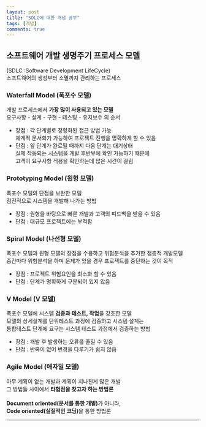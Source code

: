 ```yaml
---
layout: post
title: "SDLC에 대한 개념 공부"
tags: [개념]
comments: true
---
```



## 소프트웨어 개발 생명주기 프로세스 모델 

(SDLC :Software Development LifeCycle) <br>
소프트웨어의 생성부터 소멸까지 관리하는 프로세스

### Waterfall Model (폭포수 모델) 

<p>

개발 프로세스에서 <strong>가장 많이 사용되고 있는 모델</strong><br>
요구사항 - 설계 - 구현 - 테스팅 - 유지보수 의 순서<br>
<ul>

<li> 장점 : 
각 단계별로 정형화된 접근 방법 가능<br>
체계적 문서화가 가능하여 프로젝트 진행을 명확하게 할 수 있음</li>
<li> 단점 : 
앞 단계가 완료될 때까지 다음 단계는 대기상태<br>
실제 작동되는 시스템을 개발 후반부에 확인 가능하기 때문에<br>
고객이 요구사항 적용을 확인하는데 많은 시간이 걸림</li>

</ul>

</p>

### Prototyping Model (원형 모델) 

<p>

폭포수 모델의 단점을 보완한 모델<br>
점진적으로 시스템을 개발해 나가는 방법<br>
<ul>

<li> 장점 : 원형을 바탕으로 빠른 개발과 고객의 피드백을 받을 수 있음</li>
<li> 단점 : 대규모 프로젝트에는 부적합 </li>

</ul>

</p>


### Spiral Model (나선형 모델) 

<p>

폭포수 모델과 원형 모델의 장점을 수용하고 위험분석을 추가한 점층적 개발모델<br>
중간마다 위험분석을 하며 문제가 있을 경우 프로젝트를 중단하는 것이 목적<br>
<ul>

<li> 장점 : 프로젝트 위험요인을 최소화 할 수 있음</li>
<li> 단점 : 단계가 명확하게 구분되어 있지 않음 </li>

</ul>

</p>

### V Model (V 모델) 

<p>

폭포수 모델에 시스템 <strong>검증과 테스트, 작업</strong>을 강조한 모델<br>
모델의 상세설계를 단위테스트 과정에 검증하고 시스템 설계는<br>
통합테스트 단계에 요구는 시스템 테스트 과정에서 검증하는 방법<br>
<ul>

<li> 장점 : 개발 후 발생하는 오류를 줄일 수 있음</li>
<li> 단점 : 반복이 없어 변경을 다루기가 쉽지 않음 </li>

</ul>

</p>

### Agile Model (애자일 모델) 

<p>

아무 계획이 없는 개발과 계획이 지나친게 많은 개발<br>
그 방법들 사이에서 <strong>타협점을 찾고자 하는 방법론</strong><br>
<br>
<strong>Document oriented(문서를 통한 개발)</strong>가 아니라,<br>
<strong>Code oriented(실질적인 코딩)</strong>을 통한 방법론<br>

</p>

---
